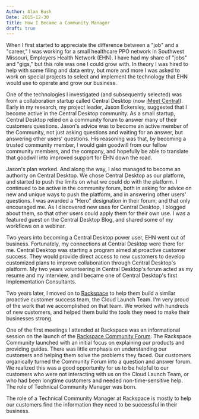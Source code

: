 ```yaml
---
Author: Alan Bush
Date: 2015-12-30
Title: How I Became a Community Manager
draft: true
---
```


When I first started to appreciate the difference between a "job" and a "career," I was working for a small healthcare PPO network in Southwest Missouri, Employers Health Network (EHN). I have had my share of "jobs" and "gigs," but this role was one I could grow with. In theory I was hired to help with some filing and data entry, but more and more I was asked to work on special projects to select and implement the technology that EHN would use to operate and grow our business.

One of the technologies I investigated (and subsequently selected) was from a collaboration startup called Central Desktop (now [iMeet Central](https://www.imeetcentral.com/)). Early in my research, my project leader, Jason Eckersley, suggested that I become active in the Central Desktop community. As a small startup, Central Desktop relied on a community forum to answer many of their customers questions. Jason's advice was to become an active member of the Community, not just asking questions and waiting for an answer, but answering other users' questions. His reasoning was that, by becoming a trusted community member, I would gain goodwill from our fellow community members, and the company, and hopefully be able to translate that goodwill into improved support for EHN down the road.

Jason's plan worked. And along the way, I also managed to become an authority on Central Desktop. We chose Central Desktop as our platform, and started to push the limits on what we could do with the platform. I continued to be active in the community forum, both in asking for advice on new and unique ways to push the platform, and in answering other users' questions. I was awarded a "Hero" designation in their forum, and that only encouraged me. As I discovered new uses for Central Desktop, I blogged about them, so that other users could apply them for their own use. I was a featured guest on the Central Desktop Blog, and shared some of my workflows on a webinar.

Two years into becoming a Central Desktop power user, EHN went out of business. Fortunately, my connections at Central Desktop were there for me. Central Desktop was starting a program aimed at proactive customer success. They would provide direct access to new customers to develop customized plans to improve collaboration through Central Desktop's platform. My two years volunteering in Central Desktop's forum acted as my resume and my interview, and I became one of Central Desktop's first Implementation Consultants.

Two years later, I moved on to [Rackspace](https://www.rackspace.com) to help them build a similar proactive customer success team, the Cloud Launch Team. I'm very proud of the work that we accomplished on that team. We worked with hundreds of new customers, and helped them build the tools they need to make their businesses strong.

One of the first meetings I attended at Rackspace was an informational session on the launch of the [Rackspace Community Forum](https://community.rackspace.com/). The Rackspace Community launched with an initial focus on explaining our products and providing guides. There was little emphasis on understanding our customers and helping them solve the problems they faced. Our customers organically turned the Community Forum into a question and answer forum. We realized this was a good opportunity for us to be helpful to our customers who were not interacting with us on the Cloud Launch Team, or who had been longtime customers and needed non-time-sensitive help. The role of Technical Community Manager was born.

The role of a Technical Community Manager at Rackspace is mostly to help our customers find the information they need to be successful in their business.
